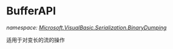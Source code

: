 ﻿# BufferAPI
_namespace: <a href="#" onClick="load('/docs/Microsoft.VisualBasic.Serialization.BinaryDumping/index.md')">Microsoft.VisualBasic.Serialization.BinaryDumping</a>_

适用于对变长的流的操作




